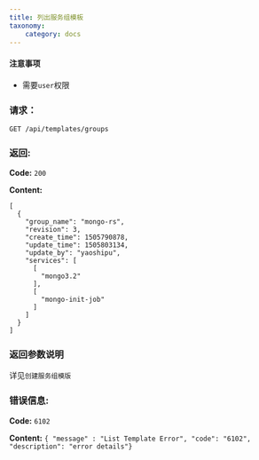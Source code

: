 ```yaml
---
title: 列出服务组模板
taxonomy:
    category: docs
---
```

 
#### 注意事项

- 需要`user`权限

### 请求：

    GET /api/templates/groups

### 返回:

**Code:** `200`

**Content:** 

```
[
  {
    "group_name": "mongo-rs",
    "revision": 3,
    "create_time": 1505790878,
    "update_time": 1505803134,
    "update_by": "yaoshipu",
    "services": [
      [
        "mongo3.2"
      ],
      [
        "mongo-init-job"
      ]
    ]
  }
]
```	

### 返回参数说明

详见`创建服务组模版`

### 错误信息:

**Code:** `6102`

**Content:** `{ "message" : "List Template Error", "code": "6102", "description": "error details"}`
